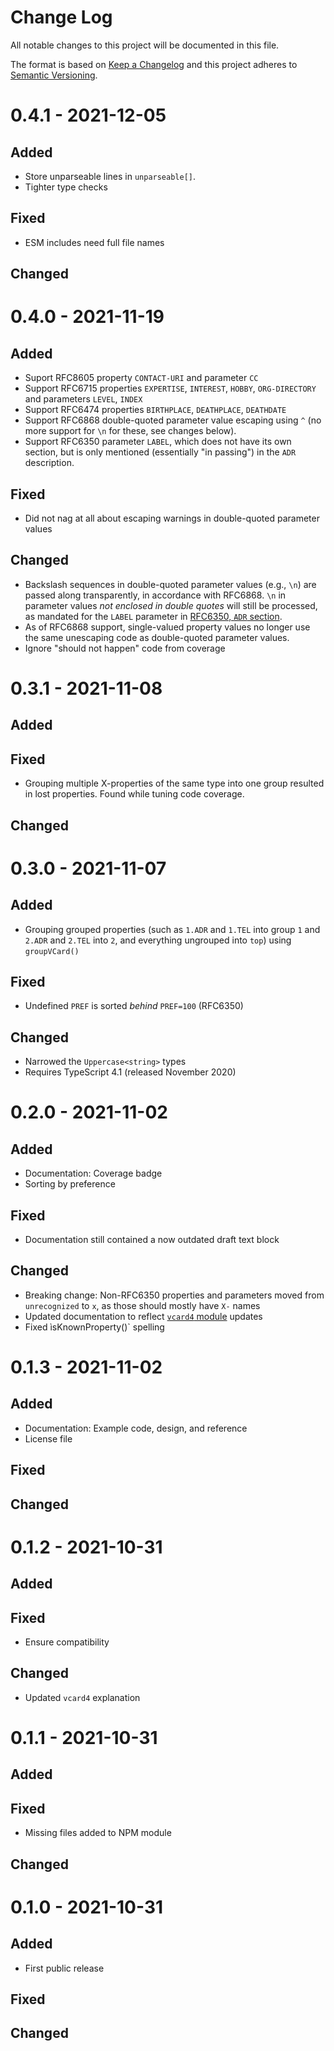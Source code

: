 # Change Log

All notable changes to this project will be documented in this file.

The format is based on [Keep a Changelog](https://keepachangelog.com/) and this
project adheres to [Semantic Versioning](https://semver.org/).

# 0.4.1 - 2021-12-05

## Added

- Store unparseable lines in `unparseable[]`.
- Tighter type checks

## Fixed

- ESM includes need full file names

## Changed

# 0.4.0 - 2021-11-19

## Added

- Suport RFC8605 property `CONTACT-URI` and parameter `CC`
- Support RFC6715 properties `EXPERTISE`, `INTEREST`, `HOBBY`, `ORG-DIRECTORY`
  and parameters `LEVEL`, `INDEX`
- Support RFC6474 properties `BIRTHPLACE`, `DEATHPLACE`, `DEATHDATE`
- Support RFC6868 double-quoted parameter value escaping using `^` (no more
  support for `\n` for these, see changes below).
- Support RFC6350 parameter `LABEL`, which does not have its own section, but is
  only mentioned (essentially "in passing") in the `ADR` description.

## Fixed

- Did not nag at all about escaping warnings in double-quoted parameter values

## Changed

- Backslash sequences in double-quoted parameter values (e.g., `\n`) are passed
  along transparently, in accordance with RFC6868. `\n` in parameter values _not
  enclosed in double quotes_ will still be processed, as mandated for the
  `LABEL` parameter in
  [RFC6350, `ADR` section](https://datatracker.ietf.org/doc/html/rfc6350#section-6.3.1).
- As of RFC6868 support, single-valued property values no longer use the same
  unescaping code as double-quoted parameter values.
- Ignore "should not happen" code from coverage

# 0.3.1 - 2021-11-08

## Added

## Fixed

- Grouping multiple X-properties of the same type into one group resulted in
  lost properties. Found while tuning code coverage.

## Changed

# 0.3.0 - 2021-11-07

## Added

- Grouping grouped properties (such as `1.ADR` and `1.TEL` into group `1` and
  `2.ADR` and `2.TEL` into `2`, and everything ungrouped into `top`) using
  `groupVCard()`

## Fixed

- Undefined `PREF` is sorted _behind_ `PREF=100` (RFC6350)

## Changed

- Narrowed the `Uppercase<string>` types
- Requires TypeScript 4.1 (released November 2020)

# 0.2.0 - 2021-11-02

## Added

- Documentation: Coverage badge
- Sorting by preference

## Fixed

- Documentation still contained a now outdated draft text block

## Changed

- Breaking change: Non-RFC6350 properties and parameters moved from
  `unrecognized` to `x`, as those should mostly have `X-` names
- Updated documentation to reflect
  [`vcard4` module](https://github.com/kelseykm/vcard4) updates
- Fixed ìsKnownProperty()` spelling

# 0.1.3 - 2021-11-02

## Added

- Documentation: Example code, design, and reference
- License file

## Fixed

## Changed

# 0.1.2 - 2021-10-31

## Added

## Fixed

- Ensure compatibility

## Changed

- Updated `vcard4` explanation

# 0.1.1 - 2021-10-31

## Added

## Fixed

- Missing files added to NPM module

## Changed

# 0.1.0 - 2021-10-31

## Added

- First public release

## Fixed

## Changed
